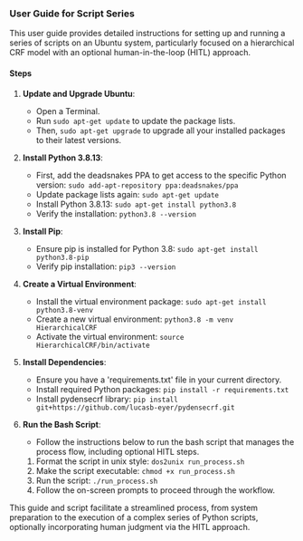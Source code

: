 ### User Guide for Script Series

This user guide provides detailed instructions for setting up and running a series of scripts on an Ubuntu system, particularly focused on a hierarchical CRF model with an optional human-in-the-loop (HITL) approach.

#### Steps

1. **Update and Upgrade Ubuntu**:
    - Open a Terminal.
    - Run `sudo apt-get update` to update the package lists.
    - Then, `sudo apt-get upgrade` to upgrade all your installed packages to their latest versions.

2. **Install Python 3.8.13**:
    - First, add the deadsnakes PPA to get access to the specific Python version: `sudo add-apt-repository ppa:deadsnakes/ppa`
    - Update package lists again: `sudo apt-get update`
    - Install Python 3.8.13: `sudo apt-get install python3.8`
    - Verify the installation: `python3.8 --version`

3. **Install Pip**:
    - Ensure pip is installed for Python 3.8: `sudo apt-get install python3.8-pip`
    - Verify pip installation: `pip3 --version`

4. **Create a Virtual Environment**:
    - Install the virtual environment package: `sudo apt-get install python3.8-venv`
    - Create a new virtual environment: `python3.8 -m venv HierarchicalCRF`
    - Activate the virtual environment: `source HierarchicalCRF/bin/activate`

5. **Install Dependencies**:
    - Ensure you have a 'requirements.txt' file in your current directory.
    - Install required Python packages: `pip install -r requirements.txt`
    - Install pydensecrf library: `pip install git+https://github.com/lucasb-eyer/pydensecrf.git`

6. **Run the Bash Script**:
    - Follow the instructions below to run the bash script that manages the process flow, including optional HITL steps.

    1. Format the script in unix style: `dos2unix run_process.sh`
	2. Make the script executable: `chmod +x run_process.sh`
	3. Run the script: `./run_process.sh`
	4. Follow the on-screen prompts to proceed through the workflow.

This guide and script facilitate a streamlined process, from system preparation to the execution of a complex series of Python scripts, optionally incorporating human judgment via the HITL approach.